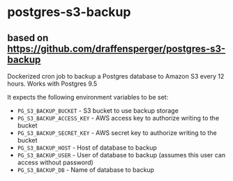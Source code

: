 # postgres-s3-backup

## based on https://github.com/draffensperger/postgres-s3-backup

Dockerized cron job to backup a Postgres database to Amazon S3 every 12 hours.
Works with Postgres 9.5

It expects the following environment variables to be set:

-  `PG_S3_BACKUP_BUCKET` - S3 bucket to use backup storage
-  `PG_S3_BACKUP_ACCESS_KEY` - AWS access key to authorize writing to the bucket
-  `PG_S3_BACKUP_SECRET_KEY` - AWS secret key to authorize writing to the bucket
-  `PG_S3_BACKUP_HOST` - Host of database to backup
-  `PG_S3_BACKUP_USER` - User of database to backup (assumes this user can access without password)
-  `PG_S3_BACKUP_DB` - Name of database to backup
